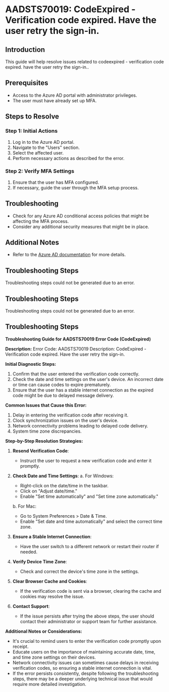 # AADSTS70019: CodeExpired - Verification code expired. Have the user retry the sign-in.

## Introduction

This guide will help resolve issues related to codeexpired - verification code
expired. have the user retry the sign-in..

## Prerequisites

* Access to the Azure AD portal with administrator privileges.
* The user must have already set up MFA.

## Steps to Resolve

### Step 1: Initial Actions

1. Log in to the Azure AD portal.
2. Navigate to the "Users" section.
3. Select the affected user.
4. Perform necessary actions as described for the error.

### Step 2: Verify MFA Settings

1. Ensure that the user has MFA configured.
2. If necessary, guide the user through the MFA setup process.

## Troubleshooting

* Check for any Azure AD conditional access policies that might be affecting the
  MFA process.
* Consider any additional security measures that might be in place.

## Additional Notes

* Refer to the
  [Azure AD documentation](https://learn.microsoft.com/en-us/azure/active-directory/)
  for more details.

## Troubleshooting Steps

Troubleshooting steps could not be generated due to an error.

## Troubleshooting Steps

Troubleshooting steps could not be generated due to an error.

## Troubleshooting Steps

**Troubleshooting Guide for AADSTS70019 Error Code (CodeExpired)**

**Description:** Error Code: AADSTS70019 Description: CodeExpired - Verification
code expired. Have the user retry the sign-in.

**Initial Diagnostic Steps:**

1. Confirm that the user entered the verification code correctly.
2. Check the date and time settings on the user's device. An incorrect date or
   time can cause codes to expire prematurely.
3. Ensure that the user has a stable internet connection as the expired code
   might be due to delayed message delivery.

**Common Issues that Cause this Error:**

1. Delay in entering the verification code after receiving it.
2. Clock synchronization issues on the user's device.
3. Network connectivity problems leading to delayed code delivery.
4. System time zone discrepancies.

**Step-by-Step Resolution Strategies:**

1. **Resend Verification Code**:

   * Instruct the user to request a new verification code and enter it promptly.

2. **Check Date and Time Settings**: a. For Windows:

   * Right-click on the date/time in the taskbar.
   * Click on "Adjust date/time."
   * Enable "Set time automatically" and "Set time zone automatically."

   b. For Mac:

   * Go to System Preferences > Date & Time.
   * Enable "Set date and time automatically" and select the correct time zone.

3. **Ensure a Stable Internet Connection**:

   * Have the user switch to a different network or restart their router if
     needed.

4. **Verify Device Time Zone**:

   * Check and correct the device's time zone in the settings.

5. **Clear Browser Cache and Cookies**:

   * If the verification code is sent via a browser, clearing the cache and
     cookies may resolve the issue.

6. **Contact Support**:
   * If the issue persists after trying the above steps, the user should contact
     their administrator or support team for further assistance.

**Additional Notes or Considerations:**

* It's crucial to remind users to enter the verification code promptly upon
  receipt.
* Educate users on the importance of maintaining accurate date, time, and time
  zone settings on their devices.
* Network connectivity issues can sometimes cause delays in receiving
  verification codes, so ensuring a stable internet connection is vital.
* If the error persists consistently, despite following the troubleshooting
  steps, there may be a deeper underlying technical issue that would require
  more detailed investigation.
